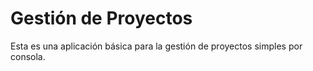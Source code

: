 # Gestión de Proyectos

Esta es una aplicación básica para la gestión de proyectos simples por consola.